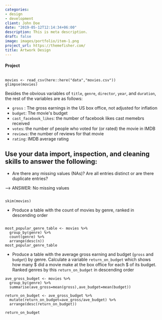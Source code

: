 ```yaml
---
categories:
- design
- development
client: John Doe
date: "2019-05-12T12:14:34+06:00"
description: This is meta description.
draft: false
image: images/portfolio/item-1.png
project_url: https://themefisher.com/
title: Artwork Design
---
```


#### Project

```{r,load_movies, warning=FALSE, message=FALSE}

movies <- read_csv(here::here("data","movies.csv"))
glimpse(movies)

```

Besides the obvious variables of `title`, `genre`, `director`, `year`, and `duration`, the rest of the variables are as follows:

- `gross` : The gross earnings in the US box office, not adjusted for inflation
- `budget`: The movie's budget 
- `cast_facebook_likes`: the number of facebook likes cast memebrs received
- `votes`: the number of people who voted for (or rated) the movie in IMDB 
- `reviews`: the number of reviews for that movie
- `rating`: IMDB average rating 

## Use your data import, inspection, and cleaning skills to answer the following:

- Are there any missing values (NAs)? Are all entries distinct or are there duplicate entries?

--> ANSWER: No missing values
```{r,skim_movies, warning=FALSE, message=FALSE}

skim(movies)

```
- Produce a table with the count of movies by genre, ranked in descending order

```{r,one_movies, warning=FALSE, message=FALSE}

most_popular_genre_table <- movies %>%
  group_by(genre) %>%
  count(genre) %>%
  arrange(desc(n))
most_popular_genre_table

```

- Produce a table with the average gross earning and budget (`gross` and `budget`) by genre. Calculate a variable `return_on_budget` which shows how many $ did a movie make at the box office for each $ of its budget. Ranked genres by this `return_on_budget` in descending order

```{r,two_movies, warning=FALSE, message=FALSE}
ave_gross_budget <- movies %>%
  group_by(genre) %>%
  summarise(ave_gross=mean(gross),ave_budget=mean(budget))

return_on_budget <- ave_gross_budget %>%
  mutate(return_on_budget=ave_gross/ave_budget) %>%
  arrange(desc(return_on_budget))

return_on_budget
```
